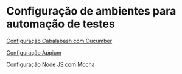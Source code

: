# Configuração de ambientes para automação de testes

[Configuração Cabalabash com Cucumber](/Config_Calabash_com_Cucumber.md)

[Configuração Appium](/Config_com_Appium.md)

[Configuração Node JS com Mocha](/Config_Node_JS_com_Mocha.md)